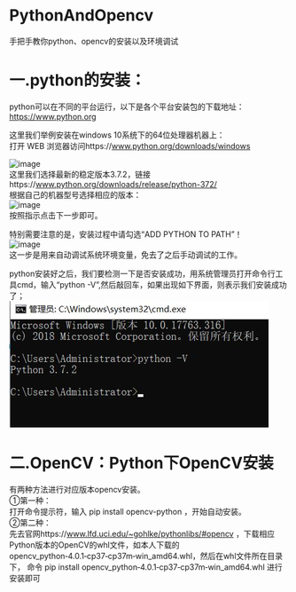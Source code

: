 # PythonAndOpencv
手把手教你python、opencv的安装以及环境调试  
# 一.python的安装：  
python可以在不同的平台运行，以下是各个平台安装包的下载地址：  
https://www.python.org  

这里我们举例安装在windows 10系统下的64位处理器机器上：  
打开 WEB 浏览器访问https://www.python.org/downloads/windows  

![image](http://www.runoob.com/wp-content/uploads/2013/11/721E917D-CCA5-4F37-8FD6-486315EC8CF8.png)   
这里我们选择最新的稳定版本3.7.2，链接https://www.python.org/downloads/release/python-372/  
根据自己的机器型号选择相应的版本：  
![image](http://www.runoob.com/wp-content/uploads/2013/11/20180711-160607.png)  
按照指示点击下一步即可。  
  
  
特别需要注意的是，安装过程中请勾选“ADD PYTHON TO PATH”！  
![image](https://ss0.baidu.com/6ONWsjip0QIZ8tyhnq/it/u=961199589,1814899440&fm=173&app=25&f=JPEG?w=640&h=394&s=7992AF1B1D5C5CCC02D9C5DE0200D0B2)  
这一步是用来自动调试系统环境变量，免去了之后手动调试的工作。  

python安装好之后，我们要检测一下是否安装成功，用系统管理员打开命令行工具cmd，输入“python -V”,然后敲回车，如果出现如下界面，则表示我们安装成功了；  
![image](https://github.com/Nocami/PythonAndOpencv/blob/master/gabbage/QQ%E6%88%AA%E5%9B%BE20190304122730.jpg)  
# 二.OpenCV：Python下OpenCV安装  
有两种方法进行对应版本opencv安装。  
①第一种：  
打开命令提示符，输入 pip install opencv-python  ，开始自动安装。  
②第二种：  
先去官网https://www.lfd.uci.edu/~gohlke/pythonlibs/#opencv ，下载相应Python版本的OpenCV的whl文件，如本人下载的opencv_python‑4.0.1‑cp37‑cp37m‑win_amd64.whl，然后在whl文件所在目录下，
命令 pip install opencv_python‑4.0.1‑cp37‑cp37m‑win_amd64.whl 进行安装即可


